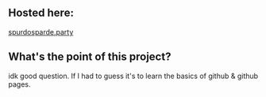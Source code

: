 ## Hosted here:
[spurdosparde.party](https://spurdosparde.party)

## What's the point of this project?
idk good question. If I had to guess it's to learn the basics of github & github pages.
